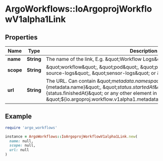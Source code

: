 # ArgoWorkflows::IoArgoprojWorkflowV1alpha1Link

## Properties

| Name | Type | Description | Notes |
| ---- | ---- | ----------- | ----- |
| **name** | **String** | The name of the link, E.g. \&quot;Workflow Logs\&quot; or \&quot;Pod Logs\&quot; |  |
| **scope** | **String** | \&quot;workflow\&quot;, \&quot;pod\&quot;, \&quot;pod-logs\&quot;, \&quot;event-source-logs\&quot;, \&quot;sensor-logs\&quot; or \&quot;chat\&quot; |  |
| **url** | **String** | The URL. Can contain \&quot;${metadata.namespace}\&quot;, \&quot;${metadata.name}\&quot;, \&quot;${status.startedAt}\&quot;, \&quot;${status.finishedAt}\&quot; or any other element in workflow yaml, e.g. \&quot;${io.argoproj.workflow.v1alpha1.metadata.annotations.userDefinedKey}\&quot; |  |

## Example

```ruby
require 'argo_workflows'

instance = ArgoWorkflows::IoArgoprojWorkflowV1alpha1Link.new(
  name: null,
  scope: null,
  url: null
)
```

